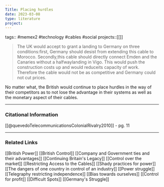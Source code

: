 ```yaml
---
Title: Placing hurdles
date: 2023-03-08
type: literature
project:
---
```

tags:: #memex2 #technology #cables #social 
projects::[[]]

> The UK would accept to grant a landing to Germany on three conditions:first, Germany should desist from extending this cable to Morocco. Secondly,this cable should directly connect Emden and the Canaries without a halfwaylanding in Vigo. This would push the construction costs up and would reduceits capacity of work. Therefore the cable would not be as competitive and Germany could not cut prices.

No matter what, the British would continue to place hurdles in the way of their competitors as to not lose the advantage in their systems as well as the monetary aspect of their cables.

---
### Citational Information

[[@quevedoTelecommunicationsColonialRivalry2010]] - pg. 11

---

### Related Links

[[British Power]]
[[British Control]]
[[Company and Government ties and their advantages]]
[[Continuing Britain's Legacy]]
[[Control over the market]]
[[Restricting Access to the Cables]]
[[Shady practices for power]]
[[The dangers of one country in control of an industry]]
[[Power struggle]]
[[Telegraphy restricting independence]]
[[Bias towards ourselves]]
[[Control for profit]]
[[Difficult Spots]]
[[Germany's Struggle]]